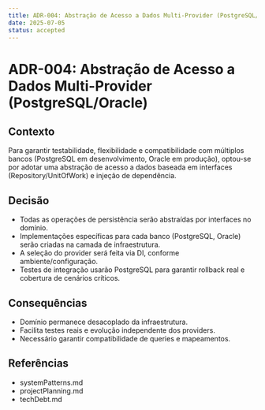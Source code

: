 ```yaml
---
title: ADR-004: Abstração de Acesso a Dados Multi-Provider (PostgreSQL/Oracle)
date: 2025-07-05
status: accepted
---
```


# ADR-004: Abstração de Acesso a Dados Multi-Provider (PostgreSQL/Oracle)

## Contexto

Para garantir testabilidade, flexibilidade e compatibilidade com múltiplos bancos (PostgreSQL em desenvolvimento, Oracle em produção), optou-se por adotar uma abstração de acesso a dados baseada em interfaces (Repository/UnitOfWork) e injeção de dependência.

## Decisão

- Todas as operações de persistência serão abstraídas por interfaces no domínio.
- Implementações específicas para cada banco (PostgreSQL, Oracle) serão criadas na camada de infraestrutura.
- A seleção do provider será feita via DI, conforme ambiente/configuração.
- Testes de integração usarão PostgreSQL para garantir rollback real e cobertura de cenários críticos.

## Consequências

- Domínio permanece desacoplado da infraestrutura.
- Facilita testes reais e evolução independente dos providers.
- Necessário garantir compatibilidade de queries e mapeamentos.

## Referências

- systemPatterns.md
- projectPlanning.md
- techDebt.md
